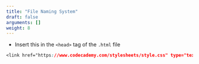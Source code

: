 ```yaml
---
title: "File Naming System"
draft: false
arguments: []
weight: 8
---
```


-   Insert this in the `<head>` tag of the `.html` file

```css
<link href="https://www.codecademy.com/stylesheets/style.css" type="text/css" rel="stylesheet">
```
